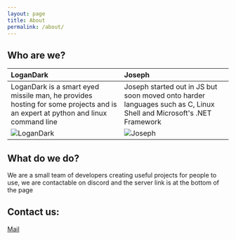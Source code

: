 ```yaml
---
layout: page
title: About
permalink: /about/
---
```

## Who are we?


| LoganDark                                                                                                                       	| Joseph                                                                                                                       	|
|:---------------------------------------------------------------------------------------------------------------------------------	|:------------------------------------------------------------------------------------------------------------------------------	|
| LoganDark is a smart eyed missile man, he provides hosting for some projects and is an expert at python and linux command line  	| Joseph started out in JS but soon moved onto harder languages such as C, Linux Shell and Microsoft's .NET Framework          	|
| ![LoganDark](https://cdn.discordapp.com/attachments/188123545379930113/224156178685362176/4bbc64518065acebab6e3684218f47cd.jpg) 	| ![Joseph](https://cdn.discordapp.com/attachments/188123545379930113/224156300253200385/8867bd371af87a76f21e0c722f25cc0a.jpg) 	|



## What do we do?
We are a small team of developers creating useful projects for people to use, we are contactable on discord and the server link is at the bottom of the page

## Contact us:
[Mail](mailto:joebean13@outlook.com)
